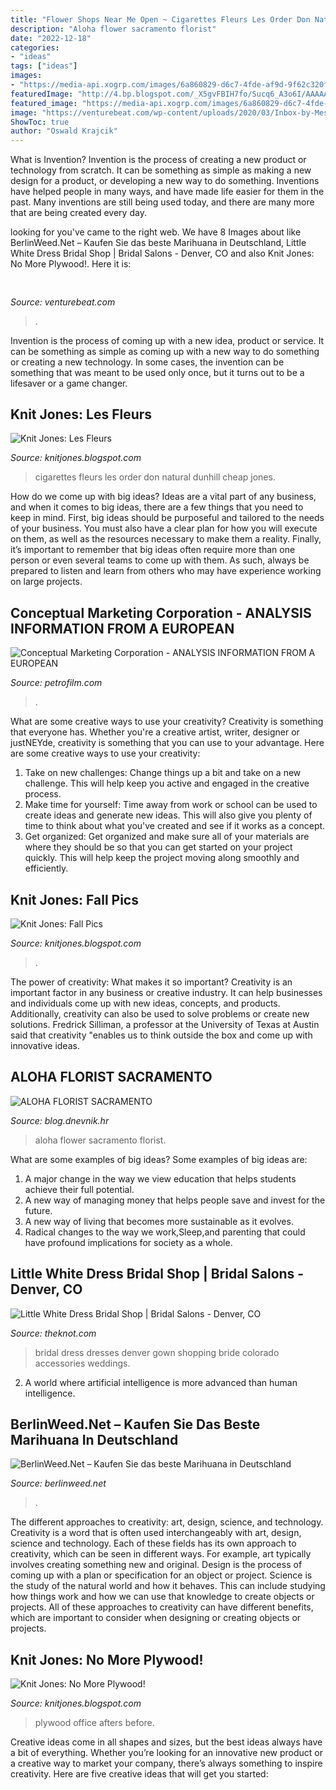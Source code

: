 ```yaml
---
title: "Flower Shops Near Me Open ~ Cigarettes Fleurs Les Order Don Natural Dunhill Cheap Jones"
description: "Aloha flower sacramento florist"
date: "2022-12-18"
categories:
- "ideas"
tags: ["ideas"]
images:
- "https://media-api.xogrp.com/images/6a860829-d6c7-4fde-af9d-9f62c320f19f"
featuredImage: "http://4.bp.blogspot.com/_X5gvFBIH7fo/Sucq6_A3o6I/AAAAAAAACfY/50CArmQ4ftw/w1200-h630-p-k-no-nu/IMG_2313.JPG"
featured_image: "https://media-api.xogrp.com/images/6a860829-d6c7-4fde-af9d-9f62c320f19f"
image: "https://venturebeat.com/wp-content/uploads/2020/03/Inbox-by-MessageBird_Press-Dark.png"
ShowToc: true
author: "Oswald Krajcik"
---
```



What is Invention?
Invention is the process of creating a new product or technology from scratch. It can be something as simple as making a new design for a product, or developing a new way to do something. Inventions have helped people in many ways, and have made life easier for them in the past. Many inventions are still being used today, and there are many more that are being created every day.

	

		
looking for  you've came to the right web. We have 8 Images about  like BerlinWeed.Net – Kaufen Sie das beste Marihuana in Deutschland, Little White Dress Bridal Shop | Bridal Salons - Denver, CO and also Knit Jones: No More Plywood!. Here it is:
		
    
## 

<img loading=lazy src="https://venturebeat.com/wp-content/uploads/2020/03/Inbox-by-MessageBird_Press-Dark.png" onerror="this.onerror=null;this.src='https://tse1.mm.bing.net/th?id=OIP.-aqp3Belx3Bsm7JdBU01MgHaEU&amp;pid=15.1';" alt="">

_Source: venturebeat.com_

>. 

	

Invention is the process of coming up with a new idea, product or service. It can be something as simple as coming up with a new way to do something or creating a new technology. In some cases, the invention can be something that was meant to be used only once, but it turns out to be a lifesaver or a game changer.

    
## Knit Jones: Les Fleurs

<img loading=lazy src="http://2.bp.blogspot.com/_X5gvFBIH7fo/TBLAgcNQYuI/AAAAAAAACy8/AlR8nGJ19vs/s320/IMG_2599.JPG" onerror="this.onerror=null;this.src='https://tse4.mm.bing.net/th?id=OIP.dpBP_bfGQllJFODrFkZ8VQAAAA&amp;pid=15.1';" alt="Knit Jones: Les Fleurs">

_Source: knitjones.blogspot.com_

>cigarettes fleurs les order don natural dunhill cheap jones. 

	

How do we come up with big ideas?
Ideas are a vital part of any business, and when it comes to big ideas, there are a few things that you need to keep in mind. First, big ideas should be purposeful and tailored to the needs of your business. You must also have a clear plan for how you will execute on them, as well as the resources necessary to make them a reality. Finally, it’s important to remember that big ideas often require more than one person or even several teams to come up with them. As such, always be prepared to listen and learn from others who may have experience working on large projects.

    
## Conceptual Marketing Corporation - ANALYSIS INFORMATION FROM A EUROPEAN

<img loading=lazy src="https://petrofilm.com/yahoo_site_admin/assets/images/Frigjøringen_av_Finnmark_16768601503_B.22725442_std.jpg" onerror="this.onerror=null;this.src='https://tse1.mm.bing.net/th?id=OIP.LhyAjcLk5SIca3wnf8kghwHaDd&amp;pid=15.1';" alt="Conceptual Marketing Corporation - ANALYSIS INFORMATION FROM A EUROPEAN">

_Source: petrofilm.com_

>. 

	

What are some creative ways to use your creativity?
Creativity is something that everyone has. Whether you're a creative artist, writer, designer or justNEYde, creativity is something that you can use to your advantage. Here are some creative ways to use your creativity: 
1. Take on new challenges: Change things up a bit and take on a new challenge. This will help keep you active and engaged in the creative process. 
2. Make time for yourself: Time away from work or school can be used to create ideas and generate new ideas. This will also give you plenty of time to think about what you've created and see if it works as a concept. 
3. Get organized: Get organized and make sure all of your materials are where they should be so that you can get started on your project quickly. This will help keep the project moving along smoothly and efficiently. 

    
## Knit Jones: Fall Pics

<img loading=lazy src="http://4.bp.blogspot.com/_X5gvFBIH7fo/Sucq6_A3o6I/AAAAAAAACfY/50CArmQ4ftw/w1200-h630-p-k-no-nu/IMG_2313.JPG" onerror="this.onerror=null;this.src='https://tse2.mm.bing.net/th?id=OIP.kkFyzXPJ_ya_7EDQI3RevwHaEX&amp;pid=15.1';" alt="Knit Jones: Fall Pics">

_Source: knitjones.blogspot.com_

>. 

	

The power of creativity: What makes it so important?
Creativity is an important factor in any business or creative industry. It can help businesses and individuals come up with new ideas, concepts, and products. Additionally, creativity can also be used to solve problems or create new solutions. Fredrick Silliman, a professor at the University of Texas at Austin said that creativity "enables us to think outside the box and come up with innovative ideas.

    
## ALOHA FLORIST SACRAMENTO

<img loading=lazy src="http://bit.ly/rpxBqs" onerror="this.onerror=null;this.src='https://tse1.mm.bing.net/th?id=OIP.l8eS8OxW2X1i-x4HYYWk5AHaFS&amp;pid=15.1';" alt="ALOHA FLORIST SACRAMENTO">

_Source: blog.dnevnik.hr_

>aloha flower sacramento florist. 

	

What are some examples of big ideas?
Some examples of big ideas are: 
1. A major change in the way we view education that helps students achieve their full potential. 
2. A new way of managing money that helps people save and invest for the future. 
3. A new way of living that becomes more sustainable as it evolves. 
4. Radical changes to the way we work,Sleep,and parenting that could have profound implications for society as a whole.

    
## Little White Dress Bridal Shop | Bridal Salons - Denver, CO

<img loading=lazy src="https://media-api.xogrp.com/images/6a860829-d6c7-4fde-af9d-9f62c320f19f" onerror="this.onerror=null;this.src='https://tse4.mm.bing.net/th?id=OIP.4Nep_chH8Lqx_W0kwK4cagHaE8&amp;pid=15.1';" alt="Little White Dress Bridal Shop | Bridal Salons - Denver, CO">

_Source: theknot.com_

>bridal dress dresses denver gown shopping bride colorado accessories weddings. 

	

2. A world where artificial intelligence is more advanced than human intelligence. 

    
## BerlinWeed.Net – Kaufen Sie Das Beste Marihuana In Deutschland

<img loading=lazy src="https://comprarmarihuanamadrid.com/ger/wp-content/uploads/2020/09/20200616_154956-768x1024.jpg" onerror="this.onerror=null;this.src='https://tse3.mm.bing.net/th?id=OIP.VjXsVCExi_sSH8CSGaLlkAHaJ4&amp;pid=15.1';" alt="BerlinWeed.Net – Kaufen Sie das beste Marihuana in Deutschland">

_Source: berlinweed.net_

>. 

	

The different approaches to creativity: art, design, science, and technology.
Creativity is a word that is often used interchangeably with art, design, science and technology. Each of these fields has its own approach to creativity, which can be seen in different ways. For example, art typically involves creating something new and original. Design is the process of coming up with a plan or specification for an object or project. Science is the study of the natural world and how it behaves. This can include studying how things work and how we can use that knowledge to create objects or projects. All of these approaches to creativity can have different benefits, which are important to consider when designing or creating objects or projects.

    
## Knit Jones: No More Plywood!

<img loading=lazy src="https://3.bp.blogspot.com/_X5gvFBIH7fo/TBfUIc8I2OI/AAAAAAAACzk/Sw9vZV5-ucs/s1600/DSCN6888.JPG" onerror="this.onerror=null;this.src='https://tse4.mm.bing.net/th?id=OIP.BwBIrBrIIgPD5xaTKTnvAQHaJ4&amp;pid=15.1';" alt="Knit Jones: No More Plywood!">

_Source: knitjones.blogspot.com_

>plywood office afters before. 

	

Creative ideas come in all shapes and sizes, but the best ideas always have a bit of everything. Whether you’re looking for an innovative new product or a creative way to market your company, there’s always something to inspire creativity. Here are five creative ideas that will get you started: 

